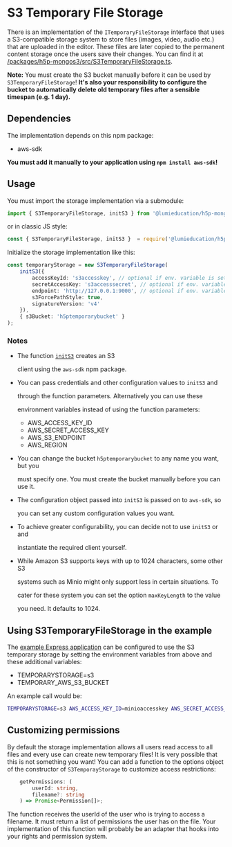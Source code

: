 # S3 Temporary File Storage

There is an implementation of the `ITemporaryFileStorage` interface that uses a S3-compatible storage system to store files \(images, video, audio etc.\) that are uploaded in the editor. These files are later copied to the permanent content storage once the users save their changes. You can find it at [/packages/h5p-mongos3/src/S3TemporaryFileStorage.ts](https://github.com/Lumieducation/H5P-Nodejs-library/tree/56e0dbf70c9665c46f0c5912b55d593c0e642763/packages/h5p-mongos3/src/S3TemporaryFileStorage.ts).

**Note:** You must create the S3 bucket manually before it can be used by `S3TemporaryFileStorage`! **It's also your responsibility to configure the bucket to automatically delete old temporary files after a sensible timespan \(e.g. 1 day\).**

## Dependencies

The implementation depends on this npm package:

* aws-sdk

**You must add it manually to your application using `npm install aws-sdk`!**

## Usage

You must import the storage implementation via a submodule:

```typescript
import { S3TemporaryFileStorage, initS3 } from '@lumieducation/h5p-mongos3';
```

or in classic JS style:

```javascript
const { S3TemporaryFileStorage, initS3 }  = require('@lumieducation/h5p-mongos3');
```

Initialize the storage implementation like this:

```typescript
const temporaryStorage = new S3TemporaryFileStorage(
    initS3({
        accessKeyId: 's3accesskey', // optional if env. variable is set
        secretAccessKey: 's3accesssecret', // optional if env. variable is set
        endpoint: 'http://127.0.0.1:9000', // optional if env. variable is set
        s3ForcePathStyle: true,
        signatureVersion: 'v4'
    }),
    { s3Bucket: 'h5ptemporarybucket' }
);
```

### Notes

* The function [`initS3`](https://github.com/Lumieducation/H5P-Nodejs-library/tree/56e0dbf70c9665c46f0c5912b55d593c0e642763/packages/h5p-mongos3/src/initS3.ts) creates an S3

  client using the `aws-sdk` npm package.

* You can pass credentials and other configuration values to `initS3` and

  through the function parameters. Alternatively you can use these

  environment variables instead of using the function parameters:

  * AWS\_ACCESS\_KEY\_ID
  * AWS\_SECRET\_ACCESS\_KEY
  * AWS\_S3\_ENDPOINT
  * AWS\_REGION

* You can change the bucket `h5ptemporarybucket` to any name you want, but you

  must specify one. You must create the bucket manually before you can use it.

* The configuration object passed into `initS3` is passed on to `aws-sdk`, so

  you can set any custom configuration values you want.

* To achieve greater configurability, you can decide not to use `initS3` or and

  instantiate the required client yourself.

* While Amazon S3 supports keys with up to 1024 characters, some other S3

  systems such as Minio might only support less in certain situations. To

  cater for these system you can set the option `maxKeyLength` to the value

  you need. It defaults to 1024.

## Using S3TemporaryFileStorage in the example

The [example Express application](https://github.com/Lumieducation/H5P-Nodejs-library/tree/56e0dbf70c9665c46f0c5912b55d593c0e642763/packages/h5p-examples/src/express.ts) can be configured to use the S3 temporary storage by setting the environment variables from above and these additional variables:

* TEMPORARYSTORAGE=s3
* TEMPORARY\_AWS\_S3\_BUCKET

An example call would be:

```bash
TEMPORARYSTORAGE=s3 AWS_ACCESS_KEY_ID=minioaccesskey AWS_SECRET_ACCESS_KEY=miniosecret AWS_S3_ENDPOINT="http://127.0.0.1:9000" TEMPORARY_AWS_S3_BUCKET=h5ptemporarybucket npm start
```

## Customizing permissions

By default the storage implementation allows all users read access to all files and every use can create new temporary files! It is very possible that this is not something you want! You can add a function to the options object of the constructor of `S3TemporayStorage` to customize access restrictions:

```typescript
    getPermissions: (
        userId: string,
        filename?: string
    ) => Promise<Permission[]>;
```

The function receives the userId of the user who is trying to access a filename. It must return a list of permissions the user has on the file. Your implementation of this function will probably be an adapter that hooks into your rights and permission system.

